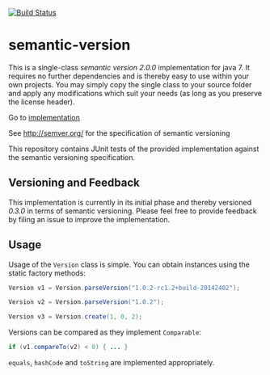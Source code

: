 [![Build Status](https://travis-ci.org/skuzzle/semantic-version.svg?branch=master)](https://travis-ci.org/skuzzle/semantic-version)

semantic-version
================

This is a single-class _semantic version 2.0.0_ implementation for java 7. It 
requires no further dependencies and is thereby easy to use within your own 
projects. You may simply copy the single class to your source folder and apply 
any modifications which suit your needs (as long as you preserve the 
license header).

Go to [implementation](https://github.com/skuzzle/semantic-version/blob/master/src/main/java/de/skuzzle/Version.java)

See http://semver.org/ for the specification of semantic versioning

This repository contains JUnit tests of the provided implementation against the
 semantic versioning specification.

## Versioning and Feedback
This implementation is currently in its initial phase and thereby versioned 
*0.3.0* in terms of semantic versioning. Please feel free to provide feedback 
by filing an issue to improve the implementation.


## Usage

Usage of the `Version` class is simple. You can obtain instances using the 
static factory methods:

```java
Version v1 = Version.parseVersion("1.0.2-rc1.2+build-20142402");

Version v2 = Version.parseVersion("1.0.2");

Version v3 = Version.create(1, 0, 2);
```

Versions can be compared as they implement `Comparable`:

```java
if (v1.compareTo(v2) < 0) { ... }
```

`equals`, `hashCode` and `toString` are implemented appropriately.
